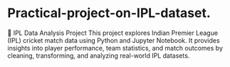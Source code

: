 # Practical-project-on-IPL-dataset.
🏏 IPL Data Analysis Project  This project explores Indian Premier League (IPL) cricket match data using Python and Jupyter Notebook. It provides insights into player performance, team statistics, and match outcomes by cleaning, transforming, and analyzing real-world IPL datasets.  
